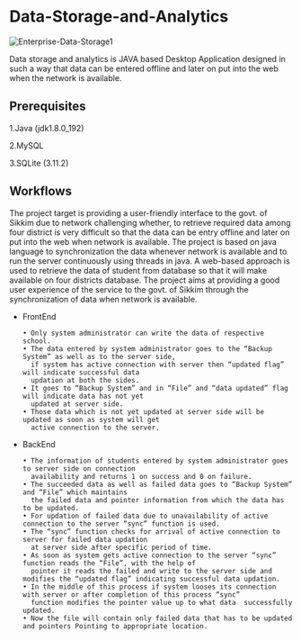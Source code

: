 # Data-Storage-and-Analytics


![Enterprise-Data-Storage1](https://user-images.githubusercontent.com/37260226/90009010-ea3b3d00-dcba-11ea-9087-bef46033eb7d.jpg)



Data storage and analytics is JAVA based Desktop Application designed in such a way that data can be entered offline and later on put into the  web when the network is available. 


## Prerequisites

1.Java (jdk1.8.0_192)

2.MySQL

3.SQLite (3.11.2)


## Workflows

The project target is providing a user-friendly interface to the govt. of Sikkim due to network challenging whether, to retrieve required data among four district is very difficult so that the data can be entry offline and later on put into the web when network is available. The project is based on java language to synchronization the data
whenever network is available and to run the server continuously using threads in java. A web-based approach is used to retrieve the data of student from database so that it will make available on four districts database. The project aims at providing a good user experience of the service to the govt. of Sikkim through the synchronization of data when network is available.


- FrontEnd

      • Only system administrator can write the data of respective school.
      • The data entered by system administrator goes to the “Backup System” as well as to the server side, 
        if system has active connection with server then “updated flag” will indicate successful data 
        updation at both the sides.
      • It goes to “Backup System” and in “File” and “data updated” flag will indicate data has not yet 
        updated at server side.
      • Those data which is not yet updated at server side will be updated as soon as system will get 
        active connection to the server.

- BackEnd

      • The information of students entered by system administrator goes to server side on connection 
        availability and returns 1 on success and 0 on failure.
      • The succeeded data as well as failed data goes to “Backup System” and “File” which maintains 
        the failed data and pointer information from which the data has to be updated.
      • For updation of failed data due to unavailability of active connection to the server “sync” function is used.
      • The “sync” function checks for arrival of active connection to server for failed data updation 
        at server side after specific period of time.
      • As soon as system gets active connection to the server “sync” function reads the “File”, with the help of 
        pointer it reads the failed and write to the server side and modifies the “updated flag” indicating successful data updation.
      • In the middle of this process if system looses its connection with server or after completion of this process “sync” 
        function modifies the pointer value up to what data  successfully updated.
      • Now the file will contain only failed data that has to be updated and pointers Pointing to appropriate location.



